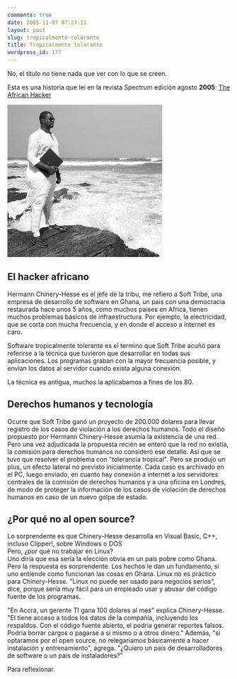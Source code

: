 ```yaml
---
comments: true
date: 2005-11-07 07:27:11
layout: post
slug: tropicalmente-tolerante
title: Tropicalmente tolerante
wordpress_id: 177
---
```


No, el título no tiene nada que ver con lo que se creen.

Esta es una historia que leí en la revista Spectrum edición agosto **2005**: [The African Hacker](http://www.spectrum.ieee.org/aug05/1699)

![african.waves.jpg](african.waves.jpg)

## El hacker africano

Hermann Chinery-Hesse es el jefe de la tribu, me refiero a Soft Tribe, una empresa de desarrollo de software en Ghana, un pais con una democracia restaurada hace unos 5 años, como muchos paises en Africa, tienen muchos problemas básicos de infraestructura. Por ejemplo, la electricidad, que se corta con mucha frecuencia, y en donde el acceso a internet es caro.

Software tropicalmente tolerante es el termino que Soft Tribe acuñó para referirse a la técnica que tuvieron que desarrollar en todas sus aplicaciones. Los programas graban con la mayor frecuencia posible, y envian los datos al servidor cuando exista alguna conexión.

La técnica es antigua, muchos la aplicabamos a fines de los 80.

## Derechos humanos y tecnología

Ocurre que Soft Tribe ganó un proyecto de 200.000 dolares para llevar registro de los casos de violación a los derechos humanos. Todo el diseño propuesto por Hermann Chinery-Hesse asumía la existencia de una red. Pero una vez adjudicada la propuesta recién se enteró que la red no existía, la comisión para derechos humanos no consideró ese detalle. Así que se tuvo que resolver el problema con "tolerancia tropical". Pero se produjo un plus, un efecto lateral no previsto inicialmente. Cada caso es archivado en el PC, luego enviado, en cuanto hay conexión a internet a los servidores centrales de la comisión de derechos humanos y a una oficina en Londres, de modo de proteger la información de los casos de violación de derechos humanos en caso de un nuevo golpe de estado.

## ¿Por qué no al open source?

Lo sorprendente es que Chinery-Hesse desarrolla en Visual Basic, C++, incluso Clipper!, sobre Windows o DOS  
Pero, ¿por qué no trabajar en Linux?  
Uno diría que esa sería la elección obvia en un país pobre como Ghana. Pero la respuesta es sorprendente. Los hechos le dan un fundamento, si uno entiende como funcionan las cosas en Ghana. Linux no es práctico para Chinery-Hesse. "Linux no puede ser usado para negocios serios", dice, porque sería muy fácil para un empleado usar y abusar del código fuente de los programas.

"En Accra, un gerente TI gana 100 dolares al mes" explica Chinery-Hesse. "El tiene acceso a todos los datos de la compañía, incluyendo los respaldos. Con el código fuente abierto, el podria generar reportes falsos. Podría borrar cargos o pagarse a si mismo o a otros dinero." Además, "si optaramos por el open source, no relegariamos básicamente a hacer instalación y entrenamiento", agrega. "¿Quiero un país de desarrolladores de software o un país de instaladores?"

Para reflexionar.



